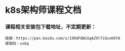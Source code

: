 # k8s架构师课程文档

### 课程相关安装包下载地址，不定期更新：
````
链接：https://pan.baidu.com/s/15RdFQWiGqAZ9lfiQsxH5YA 
提取码：vxbq
````


